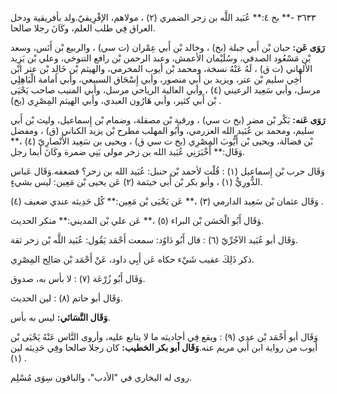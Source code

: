 ٣٦٣٣ -** بخ ٤:** عُبَيد اللَّه بن زحر الضمري (٢) ، مولاهم، الإفْرِيقيّ.ولد بأفريقية ودخل العراق فِي طلب العلم، وكَانَ رجلا صالحا.

**رَوَى عَن:** حبان بْن أَبي جبلة (بخ) ، وخالد بْن أَبي عِمْران (ت سي) ، والربيع بْن أَنَس، وسعد بْن مَسْعُود الصدفي، وسُلَيْمان الأعمش، وعبد الرحمن بْن رافع التنوخي، وعلي بْن يَزِيد الألهاني (ت ق) ، لَهُ عَنْهُ نسخة، ومحمد بْن أيوب المخرمي، والهيثم بْن خَالِد بْن عتر ابْن أَخِي سليم بْن عتر، ويزيد بن أَبي منصور، وأبي إِسْحَاق السبيعي، وأبي أمامة الْبَاهِلِي مرسل، وأبي سَعِيد الرعيني (٤) ، وأبي العالية الرياحي مرسل، وأبي المنيب صاحب يَحْيَى بْن أَبي كثير، وأبي هَارُون العبدي، وأبي الهيثم المِصْرِي (بخ) .

**رَوَى عَنه:** بَكْر بْن مضر (بخ ت سي) ، ورقبة بْن مصقلة، وضمام بْن إِسماعيل، وليث بْن أَبي سليم، ومحمد بن عُبَيد الله العزرمي، وأَبُو المهلب مطرح بْن يزيد الكناني (ق) ، ومفضل بْن فضالة، ويحيى بْن أَيُّوبَ المِصْرِي (بخ ت سي ق) ، ويحيى بن سَعِيد الأَنْصارِيّ (٤) ،** وَقَال:** أَخْبَرَنِي عُبَيد الله بن زخر مولى بَنِي ضمرة وكَانَ أيما رجل.

وَقَال حرب بْن إِسماعيل (١) : قُلْت لأحمد بْن حنبل: عُبَيد الله بن زحر؟ فضعفه.وَقَال عَباس الدُّورِيُّ (١) ، وأبو بكر بْن أَبي خيثمة (٢) عَن يحيى بْن مَعِين: ليس بشيءٍ.

وَقَال عثمان بْن سَعِيد الدارمي (٣) ،** عَن يَحْيَى بْن مَعِين:** كُل حَدِيثه عندي ضعيف (٤) .

وَقَال أَبُو الْحَسَن بْن البراء (٥) ،** عَن علي بْن المديني:** منكر الحديث.

وَقَال أبو عُبَيد الآجُرِّيّ (٦) : قال أَبُو دَاوُد: سمعت أَحْمَد يَقُول: عُبَيد اللَّه بْن زحر ثقة.

ذكر ذَلِكَ عقيب شَيْء حكاه عَن أَبِي داود، عَنْ أَحْمَد بْن صَالِح المِصْرِي.

وَقَال أَبُو زُرْعَة (٧) : لا بأس به، صدوق.

وَقَال أبو حاتم (٨) : لين الحديث.

**وَقَال النَّسَائي:** ليس به بأس.

وَقَال أبو أَحْمَد بْن عدي (٩) : ويقع فِي أحاديثه ما لا يتابع عليه، وأروى النَّاس عَنْهُ يَحْيَى بْن أيوب من رواية ابن أَبي مريم عنه.**وَقَال أبو بكر الخطيب:** كان رجلا صالحا وفِي حَدِيثه لين (١) .

روى له البخاري في "الأدب"، والباقون سِوَى مُسْلِم.